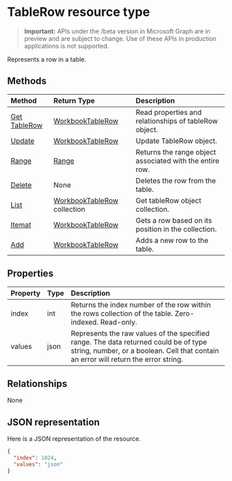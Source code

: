 # TableRow resource type

> **Important:** APIs under the /beta version in Microsoft Graph are in preview and are subject to change. Use of these APIs in production applications is not supported.

Represents a row in a table.


## Methods

| Method		   | Return Type	|Description|
|:---------------|:--------|:----------|
|[Get TableRow](../api/tablerow_get.md) | [WorkbookTableRow](tablerow.md) |Read properties and relationships of tableRow object.|
|[Update](../api/tablerow_update.md) | [WorkbookTableRow](tablerow.md)	|Update TableRow object. |
|[Range](../api/tablerow_range.md)|[Range](range.md)|Returns the range object associated with the entire row.|
|[Delete](../api/tablerow_delete.md)|None|Deletes the row from the table.|
|[List](../api/tablerow_list.md) | [WorkbookTableRow](tablerow.md) collection |Get tableRow object collection. |
|[Itemat](../api/tablerowcollection_itemat.md)|[WorkbookTableRow](tablerow.md)|Gets a row based on its position in the collection.|
|[Add](../api/tablerowcollection_add.md)|[WorkbookTableRow](tablerow.md)|Adds a new row to the table.|

## Properties
| Property	   | Type	|Description|
|:---------------|:--------|:----------|
|index|int|Returns the index number of the row within the rows collection of the table. Zero-indexed. Read-only.|
|values|json|Represents the raw values of the specified range. The data returned could be of type string, number, or a boolean. Cell that contain an error will return the error string.|

## Relationships
None


## JSON representation

Here is a JSON representation of the resource.

<!-- {
  "blockType": "resource",
  "optionalProperties": [

  ],
  "@odata.type": "microsoft.graph.workbookTableRow"
}-->

```json
{
  "index": 1024,
  "values": "json"
}

```

<!-- uuid: 8fcb5dbc-d5aa-4681-8e31-b001d5168d79
2015-10-25 14:57:30 UTC -->
<!-- {
  "type": "#page.annotation",
  "description": "TableRow resource",
  "keywords": "",
  "section": "documentation",
  "tocPath": ""
}-->